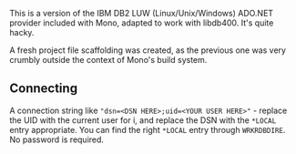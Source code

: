This is a version of the IBM DB2 LUW (Linux/Unix/Windows) ADO.NET provider included with Mono, adapted to work with libdb400. It's quite hacky.

A fresh project file scaffolding was created, as the previous one was very crumbly outside the context of Mono's build system.

## Connecting

A connection string like `"dsn=<DSN HERE>;uid=<YOUR USER HERE>"` - replace the UID with the current user for i, and replace the DSN with the `*LOCAL` entry appropriate. You can find the right `*LOCAL` entry through `WRKRDBDIRE`. No password is required.
